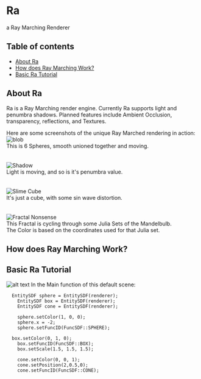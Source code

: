# Ra
a Ray Marching Renderer

## Table of contents
* [About Ra](#About-Ra)
* [How does Ray Marching Work?](#How-does-Ray-Marching-Work)
* [Basic Ra Tutorial](#Basic-Ra-Tutorial)

## About Ra
Ra is a Ray Marching render engine. Currently Ra supports light and penumbra shadows.
Planned features include Ambient Occlusion, transparency, reflections, and Textures.

Here are some screenshots of the unique Ray Marched rendering in action:  
![blob](https://imgur.com/sBvJpzy.gif)  
This is 6 Spheres, smooth unioned together and moving.  
<br />
<br />
![Shadow](https://imgur.com/KlXvIjW.gif)  
Light is moving, and so is it's penumbra value.  
<br />
<br />
![Slime Cube](https://imgur.com/9ZLggEj.gif)  
It's just a cube, with some sin wave distortion.  
<br />
<br />
![Fractal Nonsense](https://imgur.com/wAzRxUl.gif)  
This Fractal is cycling through some Julia Sets of the Mandelbulb.  
The Color is based on the coordinates used for that Julia set.

## How does Ray Marching Work?

## Basic Ra Tutorial
![alt text](https://imgur.com/ODeeMJh.png)
In the Main function of this default scene:
```
  EntitySDF sphere = EntitySDF(renderer);
	EntitySDF box = EntitySDF(renderer);
	EntitySDF cone = EntitySDF(renderer);

	sphere.setColor(1, 0, 0);
	sphere.x = -2;
	sphere.setFuncID(FuncSDF::SPHERE);

  box.setColor(0, 1, 0);
	box.setFuncID(FuncSDF::BOX);
	box.setScale(1.5, 1.5, 1.5);

	cone.setColor(0, 0, 1);
	cone.setPosition(2,0.5,0);
	cone.setFuncID(FuncSDF::CONE);
```
